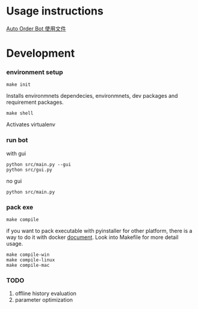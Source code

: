 # Usage instructions
[Auto Order Bot 使用文件](https://zircon-lemonade-940.notion.site/Auto-Order-Bot-6c0666ad394f4855923f8c05f73bdae8)


# Development

### environment setup
```
make init
```
Installs environmnets dependecies, environmnets, dev packages and requirement packages.


```
make shell
```
Activates virtualenv


### run bot
with gui
```
python src/main.py --gui
python src/gui.py
```
no gui
```
python src/main.py
```


### pack exe

```
make compile
```

if you want to pack executable with pyinstaller for other platform, there is a way to do it with docker [document](https://github.com/cdrx/docker-pyinstaller).
Look into Makefile for more detail usage.
```
make compile-win
make compile-linux
make compile-mac
```

### TODO
1. offline history evaluation
2. parameter optimization
